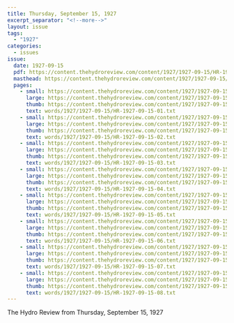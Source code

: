 ```yaml
---
title: Thursday, September 15, 1927
excerpt_separator: "<!--more-->"
layout: issue
tags:
  - "1927"
categories:
  - issues
issue:
  date: 1927-09-15
  pdf: https://content.thehydroreview.com/content/1927/1927-09-15/HR-1927-09-15.pdf
  masthead: https://content.thehydroreview.com/content/1927/1927-09-15/masthead/HR-1927-09-15.jpg
  pages:
    - small: https://content.thehydroreview.com/content/1927/1927-09-15/small/HR-1927-09-15-01.jpg
      large: https://content.thehydroreview.com/content/1927/1927-09-15/large/HR-1927-09-15-01.jpg
      thumb: https://content.thehydroreview.com/content/1927/1927-09-15/thumbnails/HR-1927-09-15-01.jpg
      text: words/1927/1927-09-15/HR-1927-09-15-01.txt
    - small: https://content.thehydroreview.com/content/1927/1927-09-15/small/HR-1927-09-15-02.jpg
      large: https://content.thehydroreview.com/content/1927/1927-09-15/large/HR-1927-09-15-02.jpg
      thumb: https://content.thehydroreview.com/content/1927/1927-09-15/thumbnails/HR-1927-09-15-02.jpg
      text: words/1927/1927-09-15/HR-1927-09-15-02.txt
    - small: https://content.thehydroreview.com/content/1927/1927-09-15/small/HR-1927-09-15-03.jpg
      large: https://content.thehydroreview.com/content/1927/1927-09-15/large/HR-1927-09-15-03.jpg
      thumb: https://content.thehydroreview.com/content/1927/1927-09-15/thumbnails/HR-1927-09-15-03.jpg
      text: words/1927/1927-09-15/HR-1927-09-15-03.txt
    - small: https://content.thehydroreview.com/content/1927/1927-09-15/small/HR-1927-09-15-04.jpg
      large: https://content.thehydroreview.com/content/1927/1927-09-15/large/HR-1927-09-15-04.jpg
      thumb: https://content.thehydroreview.com/content/1927/1927-09-15/thumbnails/HR-1927-09-15-04.jpg
      text: words/1927/1927-09-15/HR-1927-09-15-04.txt
    - small: https://content.thehydroreview.com/content/1927/1927-09-15/small/HR-1927-09-15-05.jpg
      large: https://content.thehydroreview.com/content/1927/1927-09-15/large/HR-1927-09-15-05.jpg
      thumb: https://content.thehydroreview.com/content/1927/1927-09-15/thumbnails/HR-1927-09-15-05.jpg
      text: words/1927/1927-09-15/HR-1927-09-15-05.txt
    - small: https://content.thehydroreview.com/content/1927/1927-09-15/small/HR-1927-09-15-06.jpg
      large: https://content.thehydroreview.com/content/1927/1927-09-15/large/HR-1927-09-15-06.jpg
      thumb: https://content.thehydroreview.com/content/1927/1927-09-15/thumbnails/HR-1927-09-15-06.jpg
      text: words/1927/1927-09-15/HR-1927-09-15-06.txt
    - small: https://content.thehydroreview.com/content/1927/1927-09-15/small/HR-1927-09-15-07.jpg
      large: https://content.thehydroreview.com/content/1927/1927-09-15/large/HR-1927-09-15-07.jpg
      thumb: https://content.thehydroreview.com/content/1927/1927-09-15/thumbnails/HR-1927-09-15-07.jpg
      text: words/1927/1927-09-15/HR-1927-09-15-07.txt
    - small: https://content.thehydroreview.com/content/1927/1927-09-15/small/HR-1927-09-15-08.jpg
      large: https://content.thehydroreview.com/content/1927/1927-09-15/large/HR-1927-09-15-08.jpg
      thumb: https://content.thehydroreview.com/content/1927/1927-09-15/thumbnails/HR-1927-09-15-08.jpg
      text: words/1927/1927-09-15/HR-1927-09-15-08.txt
---
```


The Hydro Review from Thursday, September 15, 1927

<!--more-->

